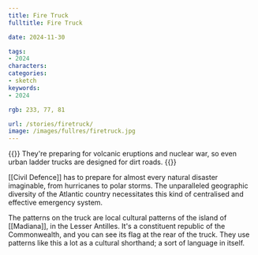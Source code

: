 ```yaml
---
title: Fire Truck
fulltitle: Fire Truck

date: 2024-11-30

tags:
- 2024
characters:
categories:
- sketch
keywords:
- 2024

rgb: 233, 77, 81

url: /stories/firetruck/
image: /images/fullres/firetruck.jpg
---
```

{{<note caption>}}
They're preparing for volcanic eruptions and nuclear war, so even urban ladder trucks are designed for dirt roads.
{{</note>}}

[[Civil Defence]] has to prepare for almost every natural disaster imaginable, from hurricanes to polar storms. The unparalleled geographic diversity of the Atlantic country necessitates this kind of centralised and effective emergency system.

The patterns on the truck are local cultural patterns of the island of [[Madiana]], in the Lesser Antilles. It's a constituent republic of the Commonwealth, and you can see its flag at the rear of the truck. They use patterns like this a lot as a cultural shorthand; a sort of language in itself.